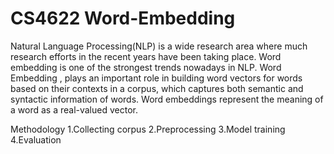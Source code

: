 # CS4622 Word-Embedding

Natural Language Processing(NLP) is a wide research area where much research efforts in the recent years have been taking place. Word embedding is one of the strongest trends nowadays in NLP. Word Embedding , plays an important role in building word vectors for words based on their contexts in a corpus, which captures both semantic and syntactic information of words. Word embeddings represent the meaning of a word as a real-valued vector. 

Methodology
  1.Collecting corpus
  2.Preprocessing
  3.Model training
  4.Evaluation

